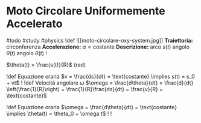 # Moto Circolare Uniformemente Accelerato
#todo #study #physics
!def
![[moto-circolare-oxy-system.jpg]]
**Traiettoria:** $\text{circonferenza}$
**Accelerazione:** $\alpha=\text{costante}$
**Descrizione:**
arco $s(t)$
angolo $\theta(t)$
angolo $\theta(t)$
!

$\theta(t) = \frac{s(t)}{R}$ $(\text{rad})$

!def Equazione oraria
$v = \frac{ds}{dt} = \text{costante} \implies s(t) = s_0 + vt$
!
!def Velocità angolare $\omega$
$\omega = \frac{d\theta}{dt} = \frac{d}{dt} \left(\frac{1}{R}\right) = \frac{1}{R}\frac{ds}{dt} = \frac{v}{R} = \text{costante}$

!def Equazione oraria
$\omega = \frac{d\theta}{dt} = \text{costante} \implies \theta(t) = \theta_0 + \omega t$
!
!
